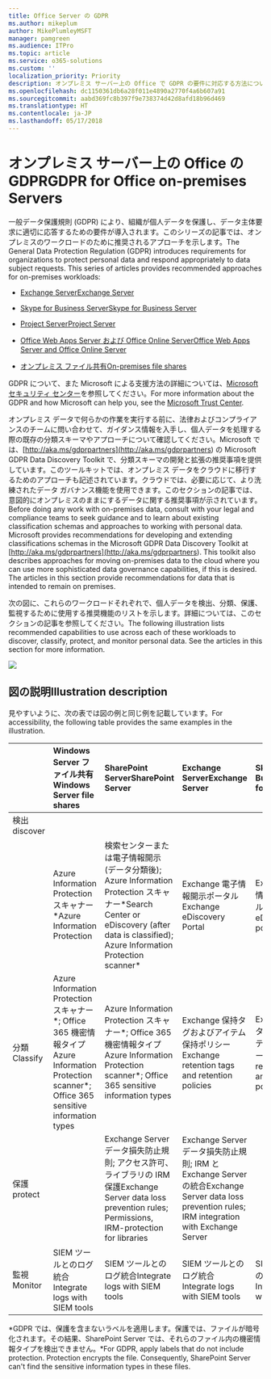 ```yaml
---
title: Office Server の GDPR
ms.author: mikeplum
author: MikePlumleyMSFT
manager: pamgreen
ms.audience: ITPro
ms.topic: article
ms.service: o365-solutions
ms.custom: ''
localization_priority: Priority
description: オンプレミス サーバー上の Office で GDPR の要件に対応する方法について説明します。
ms.openlocfilehash: dc1150361db6a28f011e4890a2770f4a6b607a91
ms.sourcegitcommit: aabd369fc8b397f9e738374d42d8afd18b96d469
ms.translationtype: HT
ms.contentlocale: ja-JP
ms.lasthandoff: 05/17/2018
---
```

# <a name="gdpr-for-office-on-premises-servers"></a><span data-ttu-id="e1c7c-103">オンプレミス サーバー上の Office の GDPR</span><span class="sxs-lookup"><span data-stu-id="e1c7c-103">GDPR for Office on-premises Servers</span></span>

<span data-ttu-id="e1c7c-p101">一般データ保護規則 (GDPR) により、組織が個人データを保護し、データ主体要求に適切に応答するための要件が導入されます。このシリーズの記事では、オンプレミスのワークロードのために推奨されるアプローチを示します。</span><span class="sxs-lookup"><span data-stu-id="e1c7c-p101">The General Data Protection Regulation (GDPR) introduces requirements for organizations to protect personal data and respond appropriately to data subject requests. This series of articles provides recommended approaches for on-premises workloads:</span></span>

-   [<span data-ttu-id="e1c7c-106">Exchange Server</span><span class="sxs-lookup"><span data-stu-id="e1c7c-106">Exchange Server</span></span>](gdpr-for-exchange-server.md)

-   [<span data-ttu-id="e1c7c-107">Skype for Business Server</span><span class="sxs-lookup"><span data-stu-id="e1c7c-107">Skype for Business Server</span></span>](gdpr-for-skype-for-business-server.md)

-   [<span data-ttu-id="e1c7c-108">Project Server</span><span class="sxs-lookup"><span data-stu-id="e1c7c-108">Project Server</span></span>](gdpr-for-project-server.md)

-   [<span data-ttu-id="e1c7c-109">Office Web Apps Server および Office Online Server</span><span class="sxs-lookup"><span data-stu-id="e1c7c-109">Office Web Apps Server and Office Online Server</span></span>](gdpr-for-office-online-server.md)

-   [<span data-ttu-id="e1c7c-110">オンプレミス ファイル共有</span><span class="sxs-lookup"><span data-stu-id="e1c7c-110">On-premises file shares</span></span>](gdpr-for-on-premises-file-shares.md)

<span data-ttu-id="e1c7c-111">GDPR について、また Microsoft による支援方法の詳細については、[Microsoft セキュリティ センター](https://www.microsoft.com/ja-JP/TrustCenter/Privacy/gdpr/default.aspx)を参照してください。</span><span class="sxs-lookup"><span data-stu-id="e1c7c-111">For more information about the GDPR and how Microsoft can help you, see the [Microsoft Trust Center](https://www.microsoft.com/ja-JP/TrustCenter/Privacy/gdpr/default.aspx).</span></span>

<span data-ttu-id="e1c7c-p102">オンプレミス データで何らかの作業を実行する前に、法律およびコンプライアンスのチームに問い合わせて、ガイダンス情報を入手し、個人データを処理する際の既存の分類スキーマやアプローチについて確認してください。Microsoft では、[http://aka.ms/gdprpartners](<http://aka.ms/gdprpartners>) の Microsoft GDPR Data Discovery Toolkit で、分類スキーマの開発と拡張の推奨事項を提供しています。このツールキットでは、オンプレミス データをクラウドに移行するためのアプローチも記述されています。クラウドでは、必要に応じて、より洗練されたデータ ガバナンス機能を使用できます。このセクションの記事では、意図的にオンプレミスのままにするデータに関する推奨事項が示されています。</span><span class="sxs-lookup"><span data-stu-id="e1c7c-p102">Before doing any work with on-premises data, consult with your legal and compliance teams to seek guidance and to learn about existing classification schemas and approaches to working with personal data. Microsoft provides recommendations for developing and extending classifications schemas in the Microsoft GDPR Data Discovery Toolkit at [http://aka.ms/gdprpartners](<http://aka.ms/gdprpartners>). This toolkit also describes approaches for moving on-premises data to the cloud where you can use more sophisticated data governance capabilities, if this is desired. The articles in this section provide recommendations for data that is intended to remain on premises.</span></span>

<span data-ttu-id="e1c7c-p103">次の図に、これらのワークロードそれぞれで、個人データを検出、分類、保護、監視するために使用する推奨機能のリストを示します。詳細については、このセクションの記事を参照してください。</span><span class="sxs-lookup"><span data-stu-id="e1c7c-p103">The following illustration lists recommended capabilities to use across each of these workloads to discover, classify, protect, and monitor personal data. See the articles in this section for more information.</span></span>

![](media/gdpr-for-office-servers_image1.png)

## <a name="illustration-description"></a><span data-ttu-id="e1c7c-118">図の説明</span><span class="sxs-lookup"><span data-stu-id="e1c7c-118">Illustration description</span></span>

<span data-ttu-id="e1c7c-119">見やすいように、次の表では図の例と同じ例を記載しています。</span><span class="sxs-lookup"><span data-stu-id="e1c7c-119">For accessibility, the following table provides the same examples in the illustration.</span></span>

|             |<span data-ttu-id="e1c7c-120">Windows Server ファイル共有</span><span class="sxs-lookup"><span data-stu-id="e1c7c-120">Windows Server file shares</span></span>|<span data-ttu-id="e1c7c-121">SharePoint Server</span><span class="sxs-lookup"><span data-stu-id="e1c7c-121">SharePoint Server</span></span>|<span data-ttu-id="e1c7c-122">Exchange Server</span><span class="sxs-lookup"><span data-stu-id="e1c7c-122">Exchange Server</span></span>|<span data-ttu-id="e1c7c-123">Skype for Business</span><span class="sxs-lookup"><span data-stu-id="e1c7c-123">Skype for Business</span></span>|<span data-ttu-id="e1c7c-124">Project Server</span><span class="sxs-lookup"><span data-stu-id="e1c7c-124">Project Server</span></span>|
|:------------|:-------------------------|:----------------|:--------------|:-----------------|:-------------|
|<span data-ttu-id="e1c7c-125">検出</span><span class="sxs-lookup"><span data-stu-id="e1c7c-125">discover
</span></span>|<span data-ttu-id="e1c7c-126">Azure Information Protection スキャナー\*</span><span class="sxs-lookup"><span data-stu-id="e1c7c-126">Azure Information Protection</span></span>|<span data-ttu-id="e1c7c-127">検索センターまたは電子情報開示 (データ分類後); Azure Information Protection スキャナー\*</span><span class="sxs-lookup"><span data-stu-id="e1c7c-127">Search Center or eDiscovery (after data is classified); Azure Information Protection scanner\*</span></span>|<span data-ttu-id="e1c7c-128">Exchange 電子情報開示ポータル</span><span class="sxs-lookup"><span data-stu-id="e1c7c-128">Exchange eDiscovery Portal</span></span>|<span data-ttu-id="e1c7c-129">Exchange 電子情報開示ポータル</span><span class="sxs-lookup"><span data-stu-id="e1c7c-129">Exchange eDiscovery portal</span></span>|<span data-ttu-id="e1c7c-130">検出およびエクスポートのための SQL スクリプト</span><span class="sxs-lookup"><span data-stu-id="e1c7c-130">SQL scripts for discovery and exporting</span></span>|
|<span data-ttu-id="e1c7c-131">分類</span><span class="sxs-lookup"><span data-stu-id="e1c7c-131">Classify</span></span>|<span data-ttu-id="e1c7c-132">Azure Information Protection スキャナー\*; Office 365 機密情報タイプ</span><span class="sxs-lookup"><span data-stu-id="e1c7c-132">Azure Information Protection scanner\*; Office 365 sensitive information types</span></span>|<span data-ttu-id="e1c7c-133">Azure Information Protection スキャナー\*; Office 365 機密情報タイプ</span><span class="sxs-lookup"><span data-stu-id="e1c7c-133">Azure Information Protection scanner\*; Office 365 sensitive information types</span></span>|<span data-ttu-id="e1c7c-134">Exchange 保持タグおよびアイテム保持ポリシー</span><span class="sxs-lookup"><span data-stu-id="e1c7c-134">Exchange retention tags and retention policies</span></span>|<span data-ttu-id="e1c7c-135">Exchange 保持タグおよびアイテム保持ポリシー</span><span class="sxs-lookup"><span data-stu-id="e1c7c-135">Exchange retention tags and retention policies</span></span>||
|<span data-ttu-id="e1c7c-136">保護</span><span class="sxs-lookup"><span data-stu-id="e1c7c-136">protect</span></span>||<span data-ttu-id="e1c7c-137">Exchange Server データ損失防止規則; アクセス許可、ライブラリの IRM 保護</span><span class="sxs-lookup"><span data-stu-id="e1c7c-137">Exchange Server data loss prevention rules; Permissions, IRM-protection for libraries</span></span>|<span data-ttu-id="e1c7c-138">Exchange Server データ損失防止規則; IRM と Exchange Server の統合</span><span class="sxs-lookup"><span data-stu-id="e1c7c-138">Exchange Server data loss prevention rules; IRM integration with Exchange Server</span></span>|||
|<span data-ttu-id="e1c7c-139">監視</span><span class="sxs-lookup"><span data-stu-id="e1c7c-139">Monitor</span></span>|<span data-ttu-id="e1c7c-140">SIEM ツールとのログ統合</span><span class="sxs-lookup"><span data-stu-id="e1c7c-140">Integrate logs with SIEM tools</span></span>|<span data-ttu-id="e1c7c-141">SIEM ツールとのログ統合</span><span class="sxs-lookup"><span data-stu-id="e1c7c-141">Integrate logs with SIEM tools</span></span>|<span data-ttu-id="e1c7c-142">SIEM ツールとのログ統合</span><span class="sxs-lookup"><span data-stu-id="e1c7c-142">Integrate logs with SIEM tools</span></span>|<span data-ttu-id="e1c7c-143">SIEM ツールとのログ統合</span><span class="sxs-lookup"><span data-stu-id="e1c7c-143">Integrate logs with SIEM tools</span></span>|<span data-ttu-id="e1c7c-144">SIEM ツールとのログ統合</span><span class="sxs-lookup"><span data-stu-id="e1c7c-144">Integrate logs with SIEM tools</span></span>|

<span data-ttu-id="e1c7c-p104">\*GDPR では、保護を含まないラベルを適用します。保護では、ファイルが暗号化されます。その結果、SharePoint Server では、それらのファイル内の機密情報タイプを検出できません。</span><span class="sxs-lookup"><span data-stu-id="e1c7c-p104">\*For GDPR, apply labels that do not include protection. Protection encrypts the file. Consequently, SharePoint Server can't find the sensitive information types in these files.</span></span>
